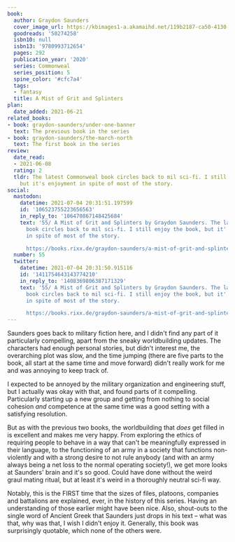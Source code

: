 ```yaml
---
book:
  author: Graydon Saunders
  cover_image_url: https://kbimages1-a.akamaihd.net/119b2187-ca50-4130-8558-bbff42fa2728/353/569/90/False/a-mist-of-grit-and-splinters.jpg
  goodreads: '50274258'
  isbn10: null
  isbn13: '9780993712654'
  pages: 292
  publication_year: '2020'
  series: Commonweal
  series_position: 5
  spine_color: '#cfc7a4'
  tags:
  - fantasy
  title: A Mist of Grit and Splinters
plan:
  date_added: 2021-06-21
related_books:
- book: graydon-saunders/under-one-banner
  text: The previous book in the series
- book: graydon-saunders/the-march-north
  text: The first book in the series
review:
  date_read:
  - 2021-06-08
  rating: 2
  tldr: The latest Commonweal book circles back to mil sci-fi. I still enjoy the book,
    but it's enjoyment in spite of most of the story.
social:
  mastodon:
    datetime: 2021-07-04 20:31:51.197599
    id: '106523755223656563'
    in_reply_to: '106470867148425684'
    text: '55/ A Mist of Grit and Splinters by Graydon Saunders. The latest Commonweal
      book circles back to mil sci-fi. I still enjoy the book, but it''s enjoyment
      in spite of most of the story.

      https://books.rixx.de/graydon-saunders/a-mist-of-grit-and-splinters/ #rixxReads'
  number: 55
  twitter:
    datetime: 2021-07-04 20:31:50.915116
    id: '1411754643143774210'
    in_reply_to: '1408369806387171329'
    text: '55/ A Mist of Grit and Splinters by Graydon Saunders. The latest Commonweal
      book circles back to mil sci-fi. I still enjoy the book, but it''s enjoyment
      in spite of most of the story.

      https://books.rixx.de/graydon-saunders/a-mist-of-grit-and-splinters/'
---
```


Saunders goes back to military fiction here, and I didn't find any part of it particularly compelling, apart from the
sneaky worldbuilding updates. The characters had enough personal stories, but didn't interest me, the overarching plot
was slow, and the time jumping (there are five parts to the book, all start at the same time and move forward) didn't
really work for me and was annoying to keep track of.

I expected to be annoyed by the military organization and engineering stuff, but I actually was okay with that, and
found parts of it compelling. Particularly starting up a new group and getting from nothing to social cohesion *and*
competence at the same time was a good setting with a satisfying resolution.

But as with the previous two books, the worldbuilding that *does* get filled in is excellent and makes me very happy.
From exploring the ethics of requiring people to behave in a way that can't be meaningfully expressed in their language,
to the functioning of an army in a society that functions non-violently and with a strong desire to not rule anybody
(and with an army always being a net loss to the normal operating society!), we get more looks at Saunders' brain and
it's so good. Could have done without the weird graul mating ritual, but at least it's weird in a thoroughly neutral
sci-fi way.

Notably, this is the FIRST time that the sizes of files, platoons, companies and battalions are explained, ever, in the
history of this series. Having an understanding of those earlier might have been nice. Also, shout-outs to the single
word of Ancient Greek that Saunders just drops in his text – what was that, why was that, I wish I didn't enjoy it.
Generally, this book was surprisingly quotable, which none of the others were.
